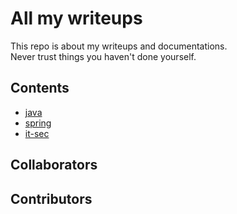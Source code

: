 # All my writeups

This repo is about my writeups and documentations.  
Never trust things you haven't done yourself.

## Contents

- [java](./java/README.md)
- [spring](./spring/README.md)
- [it-sec](./it-sec/README.md)

## Collaborators

<!-- readme: collaborators -start --> 
<!-- readme: collaborators -end -->

## Contributors

<!-- readme: contributors -start --> 
<!-- readme: contributors -end -->
